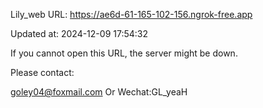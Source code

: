 Lily_web URL: https://ae6d-61-165-102-156.ngrok-free.app

Updated at: 2024-12-09 17:54:32

If you cannot open this URL, the server might be down.

Please contact: 

goley04@foxmail.com Or Wechat:GL_yeaH